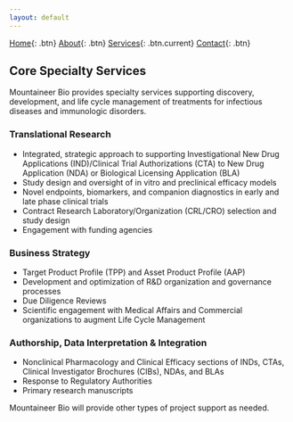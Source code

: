 ```yaml
---
layout: default 
---
```


[Home](index.html){: .btn}
[About](about.html){: .btn}
[Services](services.html){: .btn.current}
[Contact](contact.html){: .btn}

## Core Specialty Services 
Mountaineer Bio provides specialty services supporting discovery, development, and life cycle management of treatments for infectious diseases and immunologic disorders.

### Translational Research

* Integrated, strategic approach to supporting Investigational New Drug Applications (IND)/Clinical Trial Authorizations (CTA) to New Drug Application (NDA) or Biological Licensing Application (BLA)
* Study design and oversight of in vitro and preclinical efficacy models
* Novel endpoints, biomarkers, and companion diagnostics in early and late phase clinical trials
* Contract Research Laboratory/Organization (CRL/CRO) selection and study design
* Engagement with funding agencies

### Business Strategy

* Target Product Profile (TPP) and Asset Product Profile (AAP)
* Development and optimization of R&D organization and governance processes
* Due Diligence Reviews
* Scientific engagement with Medical Affairs and Commercial organizations to augment Life Cycle Management

### Authorship, Data Interpretation & Integration

* Nonclinical Pharmacology and Clinical Efficacy sections of INDs, CTAs, Clinical Investigator Brochures (CIBs), NDAs, and BLAs
* Response to Regulatory Authorities
* Primary research manuscripts

Mountaineer Bio will provide other types of project support as needed.

